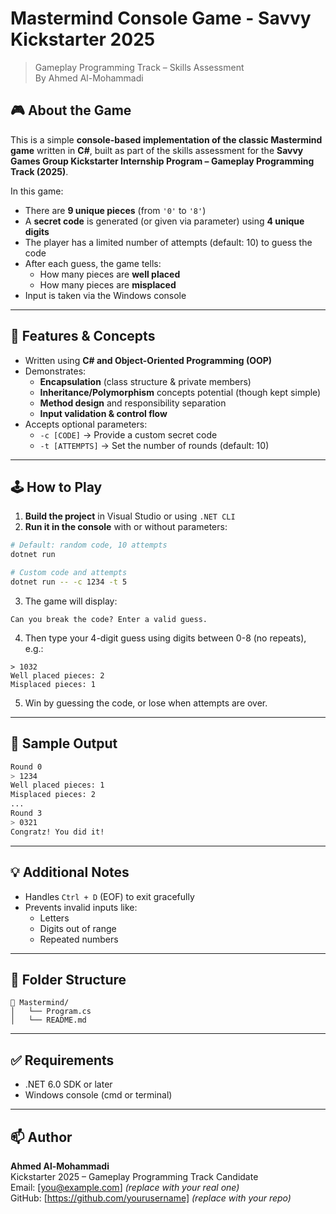 
# Mastermind Console Game - Savvy Kickstarter 2025
> Gameplay Programming Track – Skills Assessment  
> By Ahmed Al-Mohammadi

## 🎮 About the Game

This is a simple **console-based implementation of the classic Mastermind game** written in **C#**, built as part of the skills assessment for the **Savvy Games Group Kickstarter Internship Program – Gameplay Programming Track (2025)**.

In this game:
- There are **9 unique pieces** (from `'0'` to `'8'`)
- A **secret code** is generated (or given via parameter) using **4 unique digits**
- The player has a limited number of attempts (default: 10) to guess the code
- After each guess, the game tells:
  - How many pieces are **well placed**
  - How many pieces are **misplaced**
- Input is taken via the Windows console

---

## 🧠 Features & Concepts

- Written using **C# and Object-Oriented Programming (OOP)**
- Demonstrates:
  - **Encapsulation** (class structure & private members)
  - **Inheritance/Polymorphism** concepts potential (though kept simple)
  - **Method design** and responsibility separation
  - **Input validation & control flow**
- Accepts optional parameters:
  - `-c [CODE]` → Provide a custom secret code
  - `-t [ATTEMPTS]` → Set the number of rounds (default: 10)

---

## 🕹️ How to Play

1. **Build the project** in Visual Studio or using `.NET CLI`
2. **Run it in the console** with or without parameters:

```bash
# Default: random code, 10 attempts
dotnet run

# Custom code and attempts
dotnet run -- -c 1234 -t 5
```

3. The game will display:
```
Can you break the code? Enter a valid guess.
```

4. Then type your 4-digit guess using digits between 0-8 (no repeats), e.g.:
```
> 1032
Well placed pieces: 2
Misplaced pieces: 1
```

5. Win by guessing the code, or lose when attempts are over.

---

## 📌 Sample Output

```bash
Round 0
> 1234
Well placed pieces: 1
Misplaced pieces: 2
...
Round 3
> 0321
Congratz! You did it!
```

---

## 💡 Additional Notes

- Handles `Ctrl + D` (EOF) to exit gracefully
- Prevents invalid inputs like:
  - Letters
  - Digits out of range
  - Repeated numbers

---

## 📂 Folder Structure

```
📁 Mastermind/
│   └── Program.cs
│   └── README.md
```

---

## ✅ Requirements

- .NET 6.0 SDK or later  
- Windows console (cmd or terminal)

---

## 📫 Author

**Ahmed Al-Mohammadi**  
Kickstarter 2025 – Gameplay Programming Track Candidate  
Email: [you@example.com] *(replace with your real one)*  
GitHub: [https://github.com/yourusername] *(replace with your repo)*

